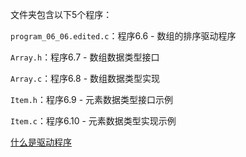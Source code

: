 文件夹包含以下5个程序：

`program_06_06.edited.c`：程序6.6 - 数组的排序驱动程序

`Array.h`：程序6.7 - 数组数据类型接口

`Array.c`：程序6.8 - 数组数据类型实现

`Item.h`：程序6.9 - 元素数据类型接口示例

`Item.c`：程序6.10 - 元素数据类型实现示例



[什么是驱动程序](https://stackoverflow.com/questions/1451543/what-does-driver-program-mean)